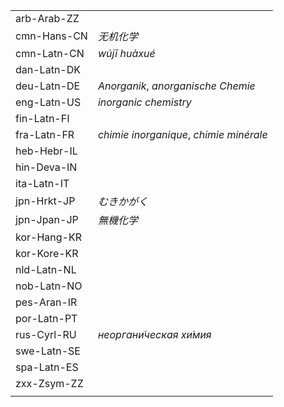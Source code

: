 | | |
|-|-|
| arb-Arab-ZZ |  |
| cmn-Hans-CN | _无机化学_ |
| cmn-Latn-CN | _wújī huàxué_ |
| dan-Latn-DK |  |
| deu-Latn-DE | _Anorganik_, _anorganische Chemie_ |
| eng-Latn-US | _inorganic chemistry_ |
| fin-Latn-FI |  |
| fra-Latn-FR | _chimie inorganique_, _chimie minérale_ |
| heb-Hebr-IL |  |
| hin-Deva-IN |  |
| ita-Latn-IT |  |
| jpn-Hrkt-JP | _むきかがく_ |
| jpn-Jpan-JP | _無機化学_ |
| kor-Hang-KR |  |
| kor-Kore-KR |  |
| nld-Latn-NL |  |
| nob-Latn-NO |  |
| pes-Aran-IR |  |
| por-Latn-PT |  |
| rus-Cyrl-RU | _неоргани́ческая хи́мия_ |
| swe-Latn-SE |  |
| spa-Latn-ES |  |
| zxx-Zsym-ZZ |  |
|  |  |
